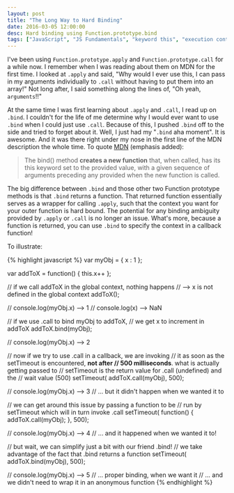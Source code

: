 ```yaml
---
layout: post
title: "The Long Way to Hard Binding"
date: 2016-03-05 12:00:00
desc: Hard binding using Function.prototype.bind
tags: ["JavaScript", "JS Fundamentals", "keyword this", "execution context"]
---
```


I've been using `Function.prototype.apply` and `Function.prototype.call` for a while now. I remember when I was reading about them on MDN for the first time. I looked at `.apply` and said, "Why would I ever use this, I can pass in my arguments individually to `.call` without having to put them into an array!" Not long after, I said something along the lines of, "Oh yeah, `arguments`!!"

At the same time I was first learning about `.apply` and `.call`, I read up on `.bind`. I couldn't for the life of me determine why I would ever want to use `.bind` when I could just use `.call`. Because of this, I pushed `.bind` off to the side and tried to forget about it. Well, I just had my "`.bind` aha moment". It is awesome. And it was there right under my nose in the first line of the MDN description the whole time. To quote [MDN](https://developer.mozilla.org/en-US/docs/Web/JavaScript/Reference/Global_Objects/Function/bind) (emphasis added):

> The bind() method **creates a new function** that, when called, has its this keyword set to the provided value, with a given sequence of arguments preceding any provided when the new function is called.

The big difference between `.bind` and those other two Function prototype methods is that `.bind` returns a function. That returned function essentially serves as a wrapper for calling `.apply`, such that the context you want for your outer function is hard bound. The potential for any binding ambiguity provided by `.apply` or `.call` is no longer an issue. What's more, because a function is returned, you can use `.bind` to specify the context in a callback function!

To illustrate:

{% highlight javascript %}
var myObj = { x : 1 };

var addToX = function() {
  this.x++
};

// if we call addToX in the global context, nothing happens 
// --> x is not defined in the global context
addToX();

// console.log(myObj.x) --> 1
// console.log(x) --> NaN

// if we use .call to bind myObj to addToX, 
// we get x to increment in addToX
addToX.bind(myObj);

// console.log(myObj.x) --> 2

// now if we try to use .call in a callback, we are invoking 
// it as soon as the setTimeout is encountered, **not after 
// 500 milliseconds**. what is actually getting passed to 
// setTimeout is the return value for .call (undefined) and the 
// wait value (500)
setTimeout( addToX.call(myObj), 500);

// console.log(myObj.x) --> 3 
// ... but it didn't happen when we wanted it to

// we can get around this issue by passing a function to be 
// run by setTimeout which will in turn invoke .call
setTimeout( function() {
  addToX.call(myObj);
}, 500);

// console.log(myObj.x) --> 4 
// ... and it happened when we wanted it to!

// but wait, we can simplify just a bit with our friend .bind! 
// we take advantage of the fact that .bind returns a function
setTimeout( addToX.bind(myObj), 500);

// console.log(myObj.x) --> 5 
// ... proper binding, when we want it
// ... and we didn't need to wrap it in an anonymous function
{% endhighlight %}
